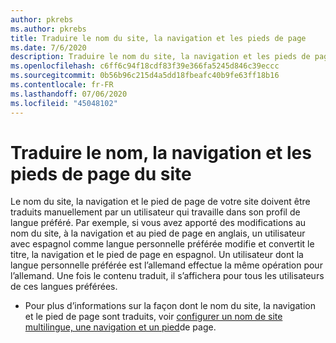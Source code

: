 ```yaml
---
author: pkrebs
ms.author: pkrebs
title: Traduire le nom du site, la navigation et les pieds de page
ms.date: 7/6/2020
description: Traduire le nom du site, la navigation et les pieds de page
ms.openlocfilehash: c6ff6c94f18cdf83f39e366fa5245d846c39eccc
ms.sourcegitcommit: 0b56b96c215d4a5dd18fbeafc40b9fe63ff18b16
ms.contentlocale: fr-FR
ms.lasthandoff: 07/06/2020
ms.locfileid: "45048102"
---
```

# <a name="translate-the-site-name-navigation-and-footers"></a>Traduire le nom, la navigation et les pieds de page du site
Le nom du site, la navigation et le pied de page de votre site doivent être traduits manuellement par un utilisateur qui travaille dans son profil de langue préféré. Par exemple, si vous avez apporté des modifications au nom du site, à la navigation et au pied de page en anglais, un utilisateur avec espagnol comme langue personnelle préférée modifie et convertit le titre, la navigation et le pied de page en espagnol. Un utilisateur dont la langue personnelle préférée est l’allemand effectue la même opération pour l’allemand. Une fois le contenu traduit, il s’affichera pour tous les utilisateurs de ces langues préférées.  

- Pour plus d’informations sur la façon dont le nom du site, la navigation et le pied de page sont traduits, voir [configurer un nom de site multilingue, une navigation et un pied](https://support.office.com/en-us/article/create-multilingual-communication-sites-pages-and-news-2bb7d610-5453-41c6-a0e8-6f40b3ed750c#bkmk_muitranslations)de page.

